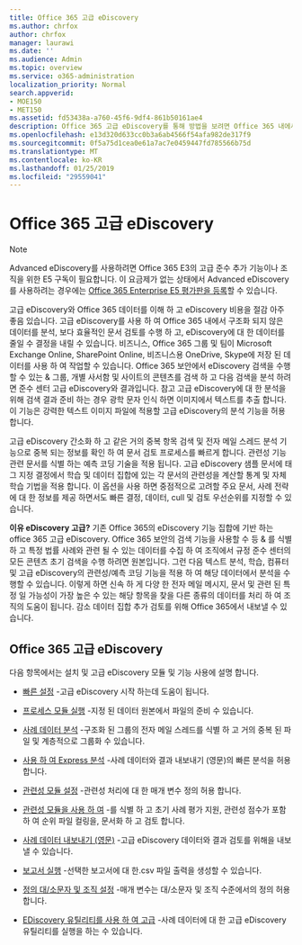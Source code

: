 ```yaml
---
title: Office 365 고급 eDiscovery
ms.author: chrfox
author: chrfox
manager: laurawi
ms.date: ''
ms.audience: Admin
ms.topic: overview
ms.service: o365-administration
localization_priority: Normal
search.appverid:
- MOE150
- MET150
ms.assetid: fd53438a-a760-45f6-9df4-861b50161ae4
description: Office 365 고급 eDiscovery를 통해 방법을 보려면 Office 365 내에서 데이터를 분석 하 고, 문서 검토 간소화 (영문), 효율적인 eDiscovery에 대 한 결정을 내릴 수에 대해 알아봅니다.
ms.openlocfilehash: e13d320d633cc0b3a6ab4566f54afa982de317f9
ms.sourcegitcommit: 0f5a75d1cea0e61a7ac7e0459447fd785566b75d
ms.translationtype: MT
ms.contentlocale: ko-KR
ms.lasthandoff: 01/25/2019
ms.locfileid: "29559041"
---
```

# <a name="office-365-advanced-ediscovery"></a>Office 365 고급 eDiscovery

> [!NOTE]
> Advanced eDiscovery를 사용하려면 Office 365 E3의 고급 준수 추가 기능이나 조직을 위한 E5 구독이 필요합니다. 이 요금제가 없는 상태에서 Advanced eDiscovery를 사용하려는 경우에는 [Office 365 Enterprise E5 평가판을 등록](https://go.microsoft.com/fwlink/p/?LinkID=698279)할 수 있습니다. 
  
고급 eDiscovery와 Office 365 데이터를 이해 하 고 eDiscovery 비용을 절감 아주 좋음 있습니다. 고급 eDiscovery를 사용 하 여 Office 365 내에서 구조화 되지 않은 데이터를 분석, 보다 효율적인 문서 검토를 수행 하 고, eDiscovery에 대 한 데이터를 줄일 수 결정을 내릴 수 있습니다. 비즈니스, Office 365 그룹 및 팀이 Microsoft Exchange Online, SharePoint Online, 비즈니스용 OneDrive, Skype에 저장 된 데이터를 사용 하 여 작업할 수 있습니다. Office 365 보안에서 eDiscovery 검색을 수행할 수 있는 &amp; 그룹, 개별 사서함 및 사이트의 콘텐츠를 검색 하 고 다음 검색을 분석 하려면 준수 센터 고급 eDiscovery와 결과입니다. 참고 고급 eDiscovery에 대 한 분석을 위해 검색 결과 준비 하는 경우 광학 문자 인식 하면 이미지에서 텍스트를 추출 합니다. 이 기능은 강력한 텍스트 이미지 파일에 적용할 고급 eDiscovery의 분석 기능을 허용 합니다.
  
고급 eDiscovery 간소화 하 고 같은 거의 중복 항목 검색 및 전자 메일 스레드 분석 기능으로 중복 되는 정보를 확인 하 여 문서 검토 프로세스를 빠르게 합니다. 관련성 기능 관련 문서를 식별 하는 예측 코딩 기술을 적용 됩니다. 고급 eDiscovery 샘플 문서에 태그 지정 결정에서 학습 및 데이터 집합에 있는 각 문서의 관련성을 계산할 통계 및 자체 학습 기법을 적용 합니다. 이 옵션을 사용 하면 중점적으로 고려할 주요 문서, 사례 전략에 대 한 정보를 제공 하면서도 빠른 결정, 데이터, cull 및 검토 우선순위를 지정할 수 있습니다.
  
 **이유 eDiscovery 고급?** 기존 Office 365의 eDiscovery 기능 집합에 기반 하는 office 365 고급 eDiscovery. Office 365 보안의 검색 기능을 사용할 수 등 &amp; 를 식별 하 고 특정 법률 사례와 관련 될 수 있는 데이터를 수집 하 여 조직에서 규정 준수 센터의 모든 콘텐츠 초기 검색을 수행 하려면 원본입니다. 그런 다음 텍스트 분석, 학습, 컴퓨터 및 고급 eDiscovery의 관련성/예측 코딩 기능을 적용 하 여 해당 데이터에서 분석을 수행할 수 있습니다. 이렇게 하면 신속 하 게 다양 한 전자 메일 메시지, 문서 및 관련 된 특정 일 가능성이 가장 높은 수 있는 해당 항목을 찾을 다른 종류의 데이터를 처리 하 여 조직의 도움이 됩니다. 감소 데이터 집합 추가 검토를 위해 Office 365에서 내보낼 수 있습니다. 
  
## <a name="office-365-advanced-ediscovery"></a>Office 365 고급 eDiscovery

다음 항목에서는 설치 및 고급 eDiscovery 모듈 및 기능 사용에 설명 합니다.
  
- [빠른 설정](quick-setup-for-advanced-ediscovery.md) -고급 eDiscovery 시작 하는데 도움이 됩니다. 
    
- [프로세스 모듈 실행](run-the-process-module-in-advanced-ediscovery.md) -지정 된 데이터 원본에서 파일의 준비 수 있습니다. 
    
- [사례 데이터 분석](analyze-case-data-with-advanced-ediscovery.md) -구조화 된 그룹의 전자 메일 스레드를 식별 하 고 거의 중복 된 파일 및 계층적으로 그룹화 수 있습니다. 

- [사용 하 여 Express 분석](use-express-analysis-in-advanced-ediscovery.md) -사례 데이터와 결과 내보내기 (영문)의 빠른 분석을 허용 합니다. 
    
- [관련성 모듈 설정](manage-relevance-setup-in-advanced-ediscovery.md) -관련성 처리에 대 한 매개 변수 정의 허용 합니다. 
    
- [관련성 모듈을 사용 하 여](use-relevance-in-advanced-ediscovery.md) -를 식별 하 고 초기 사례 평가 지원, 관련성 점수가 포함 하 여 순위 파일 컬링을, 문서화 하 고 검토 합니다. 
    
- [사례 데이터 내보내기 (영문)](export-case-data-in-advanced-ediscovery.md) -고급 eDiscovery 데이터와 결과 검토를 위해을 내보낼 수 있습니다. 
    
- [보고서 실행](run-reports-in-advanced-ediscovery.md) -선택한 보고서에 대 한.csv 파일 출력을 생성할 수 있습니다. 
    
- [정의 대/소문자 및 조직 설정](define-case-and-tenant-settings-in-advanced-ediscovery.md) -매개 변수는 대/소문자 및 조직 수준에서의 정의 허용 합니다. 
    
- [EDiscovery 유틸리티를 사용 하 여 고급](use-advanced-ediscovery-utilities.md) -사례 데이터에 대 한 고급 eDiscovery 유틸리티를 실행을 하는 수 있습니다. 
